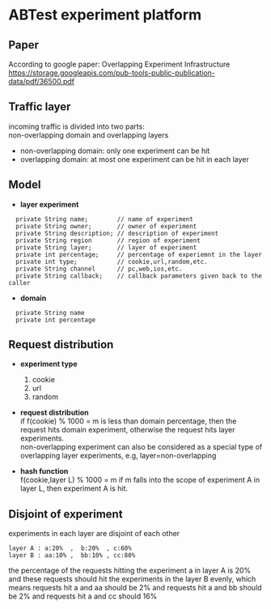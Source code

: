 # ABTest experiment platform

## Paper
According to google paper: Overlapping Experiment Infrastructure  
https://storage.googleapis.com/pub-tools-public-publication-data/pdf/36500.pdf

## Traffic layer  
incoming traffic is divided into two parts:   
non-overlapping domain and overlapping layers
  - non-overlapping domain: only one experiment can be hit  
  - overlapping domain: at most one experiment can be hit in each layer

## Model  
  - **layer experiment**
  ```
    private String name;        // name of experiment
    private String owner;       // owner of experiment
    private String description; // description of experiment
    private String region       // region of experiment
    private String layer;       // layer of experiment
    private int percentage;     // percentage of experiemnt in the layer
    private int type;           // cookie,url,random,etc.
    private String channel      // pc,web,ios,etc.
    private String callback;    // callback parameters given back to the caller
  ```
  - **domain**
  ```
    private String name
    private int percentage
  ```


## Request distribution  
  - **experiment type**
    1. cookie
    2. url
    3. random  

  - **request distribution**  
  if f(cookie) % 1000 = m is less than domain percentage, then the request hits domain experiment, otherwise the request hits layer experiments.  
  non-overlapping experiment can also be considered as a special type of overlapping layer experiments, e.g, layer=non-overlapping  
  
  - **hash function**  
  f(cookie,layer L) % 1000 = m if m falls into the scope of experiment A in layer L, then experiment A is hit.

## Disjoint of experiment
experiments in each layer are disjoint of each other  
```
layer A : a:20%  ,  b:20%  , c:60%  
layer B : aa:10% ,  bb:10% , cc:80%  
```
the percentage of the requests hitting the experiment a in layer A is 20% and these requests should hit the experiments in the layer B evenly, which means requests hit a and aa should be 2% and requests hit a and bb should be 2% and requests hit a and cc should 16%